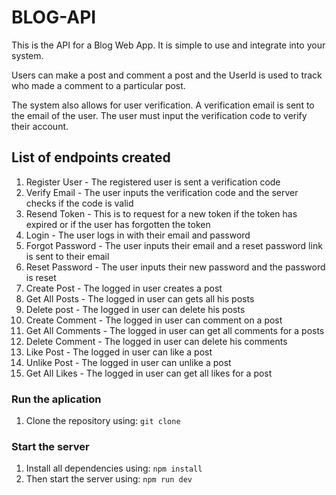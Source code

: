 # BLOG-API

This is the API for a Blog Web App. It is simple to use and integrate into your system.

Users can make a post and comment a post and the UserId is used to track who made a comment to a particular post.

The system also allows for user verification. A verification email is sent to the email of the user. The user must input the verification code to verify their account.

## List of endpoints created

1. Register User - The registered user is sent a verification code
2. Verify Email - The user inputs the verification code and the server checks if the code is valid
3. Resend Token - This is to request for a new token if the token has expired or if the user has forgotten the token
4. Login - The user logs in with their email and password
5. Forgot Password - The user inputs their email and a reset password link is sent to their email
6. Reset Password - The user inputs their new password and the password is reset
7. Create Post - The logged in user creates a post
8. Get All Posts - The logged in user can gets all his posts
9. Delete post - The logged in user can delete his posts
10. Create Comment - The logged in user can comment on a post
11. Get All Comments - The logged in user can get all comments for a posts
12. Delete Comment - The logged in user can delete his comments
13. Like Post - The logged in user can like a post
14. Unlike Post - The logged in user can unlike a post
15. Get All Likes - The logged in user can get all likes for a post

### Run the aplication

1. Clone the repository using: `git clone`

### Start the server

1. Install all dependencies using:
   `npm install`
   <br/>
2. Then start the server using: `npm run dev`
